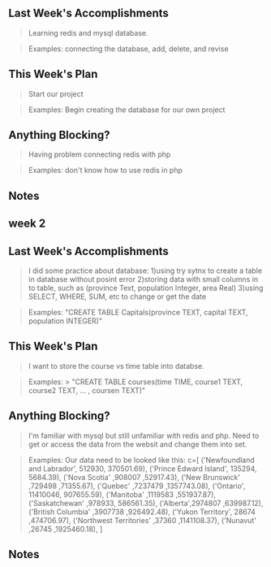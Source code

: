 ## Last Week's Accomplishments

> Learning redis and mysql database.

> Examples:
> connecting the database, add, delete, and revise 

## This Week's Plan

> Start our project

> Examples: Begin creating the database for our own project

## Anything Blocking?

> Having problem connecting redis with php

> Examples: don't know how to use redis in php

## Notes

> 

## week 2
## Last Week's Accomplishments

> I did some practice about database: 
> 1)using try sytnx to create a table in database without posint error
> 2)storing data with small columns in to table, such as (province Text, population Integer, area Real)
> 3)using SELECT, WHERE, SUM, etc to change or get the date

> Examples:
> "CREATE TABLE Capitals(province TEXT, capital TEXT, population INTEGER)"

## This Week's Plan

> I want to store the course vs time table into databse.

> Examples: > "CREATE TABLE courses(time TIME, course1 TEXT, course2 TEXT, ... , coursen TEXT)"

## Anything Blocking?

> I'm familiar with mysql but still unfamiliar with redis and php.
> Need to get or access the data from the websit and change them into set.

> Examples: Our data need to be looked like this:
c=[
('Newfoundland and Labrador', 512930, 370501.69),
('Prince Edward Island', 135294, 5684.39),
('Nova Scotia' ,908007 ,52917.43),
('New Brunswick' ,729498 ,71355.67),
('Quebec' ,7237479 ,1357743.08),
('Ontario', 11410046, 907655.59),
('Manitoba' ,1119583 ,551937.87),
('Saskatchewan' ,978933, 586561.35),
('Alberta',2974807 ,639987.12),
('British Columbia' ,3907738 ,926492.48),
('Yukon Territory', 28674 ,474706.97),
('Northwest Territories' ,37360 ,1141108.37),
('Nunavut' ,26745 ,1925460.18),
]

## Notes

> 
